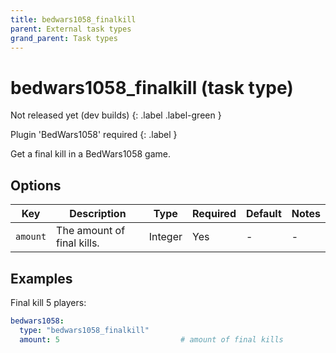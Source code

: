 ```yaml
---
title: bedwars1058_finalkill
parent: External task types
grand_parent: Task types
---
```


# bedwars1058_finalkill (task type)

Not released yet (dev builds)
{: .label .label-green }

Plugin 'BedWars1058' required
{: .label }

Get a final kill in a BedWars1058 game.

## Options

| Key      | Description                | Type                | Required | Default | Notes |
|----------|----------------------------|---------------------|----------|---------|-------|
| `amount` | The amount of final kills. | Integer             | Yes      | \-      | \-    |

## Examples

Final kill 5 players:

``` yaml
bedwars1058:
  type: "bedwars1058_finalkill"
  amount: 5                           # amount of final kills
```
